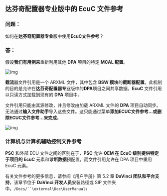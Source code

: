 ## 达芬奇配置器专业版中的 EcuC 文件参考

### 问题：

如何在**达芬奇配置器专业**版中使用**EcuC文件参考**？

### 答：

假设**我们有用例来**重新利用其他 **DPA** 项目的特定 **MCAL 配置**。

![img](https://support.vector.com/sys_attachment.do?sys_id=cf3a0fcbdbe5a41c4896115e6896198f)

**截流**器文件引用是一个 ARXML 文件，其中包含 **BSW 模块**的**截断器配置**。此机制的目的是允许在**达芬奇配置器专业**版中的**DPA**项目之间共享数据。**EcuC** 文件引用以只读方式加载到现有的 **DPA** 项目中。

文件引用只能由其源修改，并且修改由加载 ARXML 文件的 **DPA** 项目自动同步。无法通过**输入文件助手**导入这些文件。这只能通过菜单**添加ECUC文件参考...**或删除**ECUC文件参考...来完成**。

 

![img](https://support.vector.com/sys_attachment.do?sys_id=df3acbcbdbe5a41c4896115e68961922)

 

### **计算机与计算机辅助控制文件参考**

**PSC** 和外部 ECU 文件之间的区别在于，**PSC** 允许 **OEM 在** **EcuC 级别提供特定于项目的 EcuC** 元素和**诊断数据**预配置，而文件引用允许在 DPA 项目中重用 EcuC 元素。

有关文件参考的更多信息，请参阅《用户手册》第 5.2 章 **DaVinci 团队和平台支持**，该章节位于 **DaVinci 开发人员**安装路径或 SIP 文件夹中。`/Docs/``\external\Doc\UserManuals`